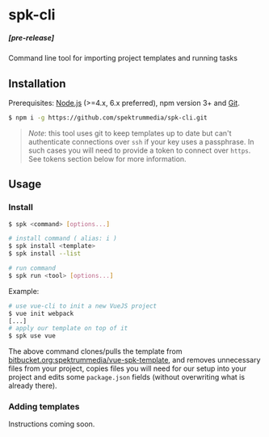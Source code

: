 # spk-cli
##### [pre-release]

Command line tool for importing project templates and running tasks

## Installation

Prerequisites: [Node.js](https://nodejs.org/en/) (>=4.x, 6.x preferred), npm version 3+ and [Git](https://git-scm.com/).

``` bash
$ npm i -g https://github.com/spektrummedia/spk-cli.git
```

>_Note_: this tool uses git to keep templates up to date but can\'t authenticate connections over `ssh` if your key uses a passphrase. In such cases you will need to provide a token to connect over `https`. See tokens section below for more information.

## Usage
### Install


``` bash
$ spk <command> [options...]

# install command ( alias: i )
$ spk install <template>
$ spk install --list

# run command
$ spk run <tool> [options...]
```

Example:

``` bash
# use vue-cli to init a new VueJS project
$ vue init webpack
[...]
# apply our template on top of it
$ spk use vue
```

The above command clones/pulls the template from [bitbucket.org:spektrummedia/vue-spk-template](https://bitbucket.org/spektrummedia/vue-spk-template), and removes unnecessary files from your project, copies files you will need for our setup into your project and edits some `package.json` fields (without overwriting what is already there).

### Adding templates

Instructions coming soon.
